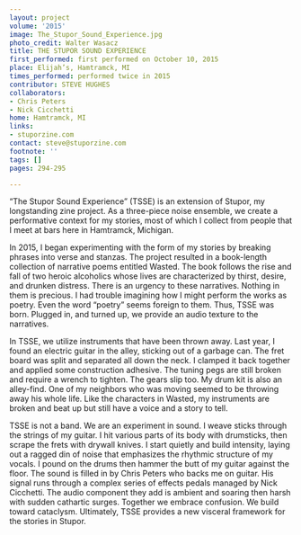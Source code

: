 ```yaml
---
layout: project
volume: '2015'
image: The_Stupor_Sound_Experience.jpg
photo_credit: Walter Wasacz
title: THE STUPOR SOUND EXPERIENCE
first_performed: first performed on October 10, 2015
place: Elijah’s, Hamtramck, MI
times_performed: performed twice in 2015
contributor: STEVE HUGHES
collaborators:
- Chris Peters
- Nick Cicchetti
home: Hamtramck, MI
links:
- stuporzine.com
contact: steve@stuporzine.com
footnote: ''
tags: []
pages: 294-295

---
```


“The Stupor Sound Experience” (TSSE) is an extension of Stupor, my longstanding zine project. As a three-piece noise ensemble, we create a performative context for my stories, most of which I collect from people that I meet at bars here in Hamtramck, Michigan.

In 2015, I began experimenting with the form of my stories by breaking phrases into verse and stanzas. The project resulted in a book-length collection of narrative poems entitled Wasted. The book follows the rise and fall of two heroic alcoholics whose lives are characterized by thirst, desire, and drunken distress. There is an urgency to these narratives. Nothing in them is precious. I had trouble imagining how I might perform the works as poetry. Even the word “poetry” seems foreign to them. Thus, TSSE was born. Plugged in, and turned up, we provide an audio texture to the narratives.

In TSSE, we utilize instruments that have been thrown away. Last year, I found an electric guitar in the alley, sticking out of a garbage can. The fret board was split and separated all down the neck. I clamped it back together and applied some construction adhesive. The tuning pegs are still broken and require a wrench to tighten. The gears slip too. My drum kit is also an alley-find. One of my neighbors who was moving seemed to be throwing away his whole life. Like the characters in Wasted, my instruments are broken and beat up but still have a voice and a story to tell.

TSSE is not a band. We are an experiment in sound. I weave sticks through the strings of my guitar. I hit various parts of its body with drumsticks, then scrape the frets with drywall knives. I start quietly and build intensity, laying out a ragged din of noise that emphasizes the rhythmic structure of my vocals. I pound on the drums then hammer the butt of my guitar against the floor. The sound is filled in by Chris Peters who backs me on guitar. His signal runs through a complex series of effects pedals managed by Nick Cicchetti. The audio component they add is ambient and soaring then harsh with sudden cathartic surges. Together we embrace confusion. We build toward cataclysm. Ultimately, TSSE provides a new visceral framework for the stories in Stupor.
